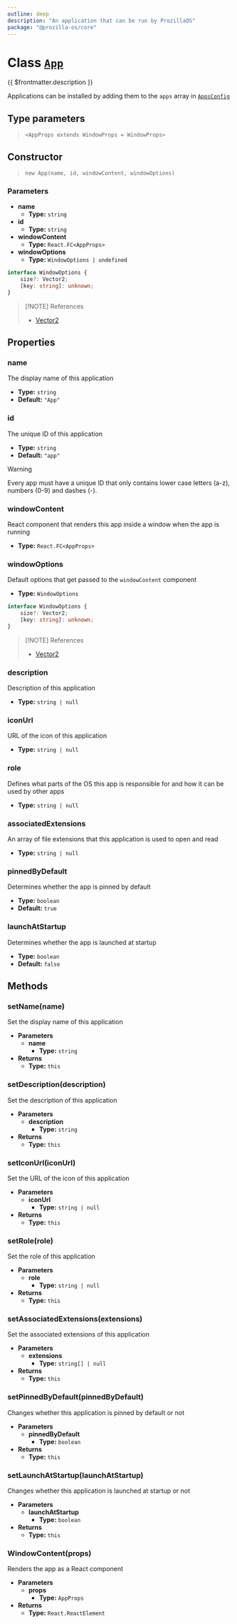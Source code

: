 ```yaml
---
outline: deep
description: "An application that can be run by ProzillaOS"
package: "@prozilla-os/core"
---
```


# Class [`App`](https://github.com/prozilla-os/ProzillaOS/blob/main/packages/core/src/features/system/configs/app.tsx)

{{ $frontmatter.description }}

Applications can be installed by adding them to the `apps` array in [`AppsConfig`](../system/apps-config#apps-app)

## Type parameters

> `<AppProps extends WindowProps = WindowProps>`

## Constructor

> `new App(name, id, windowContent, windowOptions)`

### Parameters

- **name**
  - **Type:** `string`
- **id**
  - **Type:** `string`
- **windowContent**
  - **Type:** `React.FC<AppProps>`
- **windowOptions**
  - **Type:** `WindowOptions | undefined`

```ts
interface WindowOptions {
	size?: Vector2;
	[key: string]: unknown;
}
```

> [!NOTE] References
>
> - [Vector2](../utils/vector2)

## Properties

### name

The display name of this application

- **Type:** `string`
- **Default:** `"App"`

### id

The unique ID of this application

- **Type:** `string`
- **Default:** `"app"`

> [!WARNING]
> Every app must have a unique ID that only contains lower case letters (a-z), numbers (0-9) and dashes (-).

### windowContent

React component that renders this app inside a window when the app is running

- **Type:** `React.FC<AppProps>`

### windowOptions

Default options that get passed to the `windowContent` component

- **Type:** `WindowOptions`

```ts
interface WindowOptions {
	size?: Vector2;
	[key: string]: unknown;
}
```

> [!NOTE] References
>
> - [Vector2](../utils/vector2)

### description

Description of this application

- **Type:** `string | null`

### iconUrl

URL of the icon of this application

- **Type:** `string | null`

### role

Defines what parts of the OS this app is responsible for and how it can be used by other apps

- **Type:** `string | null`

### associatedExtensions

An array of file extensions that this application is used to open and read

- **Type:** `string | null`

### pinnedByDefault

Determines whether the app is pinned by default

- **Type:** `boolean`
- **Default:** `true`

### launchAtStartup

Determines whether the app is launched at startup

- **Type:** `boolean`
- **Default:** `false`

## Methods

### setName(name)

Set the display name of this application

- **Parameters**
  - **name**
   	- **Type:** `string`
- **Returns**
  - **Type:** `this`

### setDescription(description)

Set the description of this application

- **Parameters**
  - **description**
   	- **Type:** `string`
- **Returns**
  - **Type:** `this`

### setIconUrl(iconUrl)

Set the URL of the icon of this application

- **Parameters**
  - **iconUrl**
   	- **Type:** `string | null`
- **Returns**
  - **Type:** `this`

### setRole(role)

Set the role of this application

- **Parameters**
  - **role**
   	- **Type:** `string | null`
- **Returns**
  - **Type:** `this`

### setAssociatedExtensions(extensions)

Set the associated extensions of this application

- **Parameters**
  - **extensions**
   	- **Type:** `string[] | null`
- **Returns**
  - **Type:** `this`

### setPinnedByDefault(pinnedByDefault)

Changes whether this application is pinned by default or not

- **Parameters**
  - **pinnedByDefault**
   	- **Type:** `boolean`
- **Returns**
  - **Type:** `this`

### setLaunchAtStartup(launchAtStartup)

Changes whether this application is launched at startup or not

- **Parameters**
  - **launchAtStartup**
   	- **Type:** `boolean`
- **Returns**
  - **Type:** `this`

### WindowContent(props)

Renders the app as a React component

- **Parameters**
  - **props**
   	- **Type:** `AppProps`
- **Returns**
  - **Type:** `React.ReactElement`
